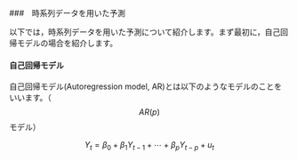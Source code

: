###　時系列データを用いた予測

以下では，時系列データを用いた予測について紹介します。まず最初に，自己回帰モデルの場合を紹介します。

#### 自己回帰モデル

自己回帰モデル(Autoregression model, AR)とは以下のようなモデルのことをいいます。（$$AR(p)$$モデル）

$$
Y_t = \beta_0 + \beta_1 Y_{t-1} + \cdots + \beta_p Y_{t-p} + u_t
$$